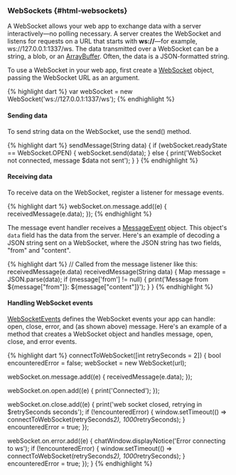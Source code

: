 ### WebSockets {#html-websockets}

A WebSocket allows your web app to exchange data with a server interactively&mdash;no
polling necessary.
A server creates the WebSocket and listens for requests on
a URL that starts with **ws://**&mdash;for example,
ws://127.0.0.1:1337/ws.
The data transmitted over a WebSocket can be
a string, a blob, or an
[ArrayBuffer](http://api.dartlang.org/html/ArrayBuffer.html).
Often, the data is a JSON-formatted string.

To use a WebSocket in your web app,
first create a [WebSocket](http://api.dartlang.org/html/WebSocket.html) object,
passing the WebSocket URL as an argument.

{% highlight dart %}
var webSocket = new WebSocket('ws://127.0.0.1:1337/ws');
{% endhighlight %}


#### Sending data

To send string data on the WebSocket, use the send() method.

{% highlight dart %}
sendMessage(String data) {
  if (webSocket.readyState == WebSocket.OPEN) {
    webSocket.send(data);
  } else {
    print('WebSocket not connected, message $data not sent');
  }
}
{% endhighlight %}


#### Receiving data

To receive data on the WebSocket,
register a listener for message events.

{% highlight dart %}
webSocket.on.message.add((e) {
  receivedMessage(e.data);
});
{% endhighlight %}

The message event handler receives a
[MessageEvent](http://api.dartlang.org/html/MessageEvent.html) object.
This object's `data` field has the data from the server.
Here's an example of decoding a JSON string sent on a WebSocket,
where the JSON string has two fields,
"from" and "content".

{% highlight dart %}
// Called from the message listener like this: receivedMessage(e.data)
receivedMessage(String data) {
  Map message = JSON.parse(data);
  if (message['from'] != null) {
    print('Message from ${message["from"]}: ${message["content"]}');
  }
}
{% endhighlight %}

#### Handling WebSocket events

[WebSocketEvents](http://api.dartlang.org/html/WebSocketEvents.html)
defines the WebSocket events your app can handle:
open, close, error, and (as shown above) message.
Here's an example of a method that
creates a WebSocket object
and handles message, open, close, and error events.

{% highlight dart %}
connectToWebSocket([int retrySeconds = 2]) {
  bool encounteredError = false;
  webSocket = new WebSocket(url);

  webSocket.on.message.add((e) {
    receivedMessage(e.data);
  });

  webSocket.on.open.add((e) {
    print('Connected');
  });

  webSocket.on.close.add((e) {
    print('web socket closed, retrying in $retrySeconds seconds');
    if (!encounteredError) {
      window.setTimeout(() => connectToWebSocket(retrySeconds*2),
                                                 1000*retrySeconds);
    }
    encounteredError = true;
  });

  webSocket.on.error.add((e) {
    chatWindow.displayNotice('Error connecting to ws');
    if (!encounteredError) {
      window.setTimeout(() => connectToWebSocket(retrySeconds*2),
                                                 1000*retrySeconds);
    }
    encounteredError = true;
  });
}
{% endhighlight %}